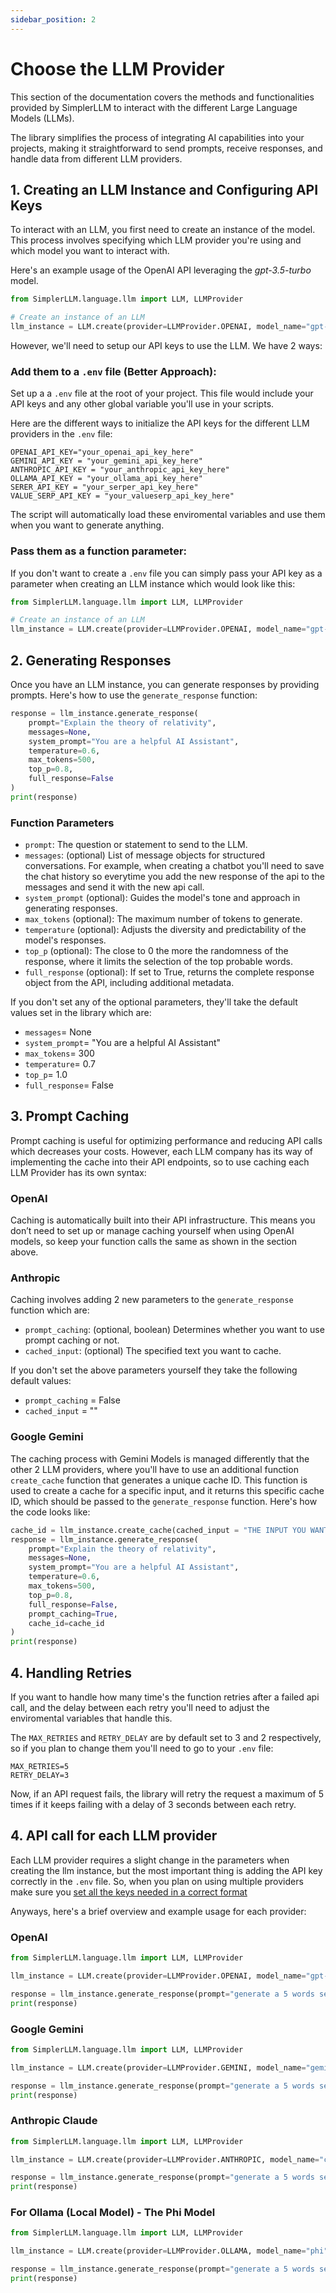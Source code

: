 ```yaml
---
sidebar_position: 2
--- 
```


# Choose the LLM Provider

This section of the documentation covers the methods and functionalities provided by SimplerLLM to interact with the different Large Language Models (LLMs). 

The library simplifies the process of integrating AI capabilities into your projects, making it straightforward to send prompts, receive responses, and handle data from different LLM providers.

## 1. Creating an LLM Instance and Configuring API Keys

To interact with an LLM, you first need to create an instance of the model. This process involves specifying which LLM provider you're using and which model you want to interact with.

Here's an example usage of the OpenAI API leveraging the *gpt-3.5-turbo* model.

```python
from SimplerLLM.language.llm import LLM, LLMProvider

# Create an instance of an LLM
llm_instance = LLM.create(provider=LLMProvider.OPENAI, model_name="gpt-3.5-turbo")
```

However, we'll need to setup our API keys to use the LLM. We have 2 ways:

### Add them to a `.env` file (Better Approach):

Set up a a `.env` file at the root of your project. This file would include your API keys and any other global variable you'll use in your scripts.

Here are the different ways to initialize the API keys for the different LLM providers in the `.env` file:

```
OPENAI_API_KEY="your_openai_api_key_here"
GEMINI_API_KEY = "your_gemini_api_key_here"
ANTHROPIC_API_KEY = "your_anthropic_api_key_here"
OLLAMA_API_KEY = "your_ollama_api_key_here"
SERER_API_KEY = "your_serper_api_key_here"
VALUE_SERP_API_KEY = "your_valueserp_api_key_here"
```

The script will automatically load these enviromental variables and use them when you want to generate anything. 

### Pass them as a function parameter:

If you don't want to create a `.env` file you can simply pass your API key as a parameter when creating an LLM instance which would look like this:

```python
from SimplerLLM.language.llm import LLM, LLMProvider

# Create an instance of an LLM
llm_instance = LLM.create(provider=LLMProvider.OPENAI, model_name="gpt-3.5-turbo", api_key="your_api_key")
```

## 2. Generating Responses

Once you have an LLM instance, you can generate responses by providing prompts. Here's how to use the `generate_response` function:

```python
response = llm_instance.generate_response(
    prompt="Explain the theory of relativity",
    messages=None,
    system_prompt="You are a helpful AI Assistant",
    temperature=0.6,
    max_tokens=500,
    top_p=0.8,
    full_response=False
)
print(response)
```

### Function Parameters
- `prompt`: The question or statement to send to the LLM.
- `messages`: (optional) List of message objects for structured conversations. For example, when creating a chatbot you'll need to save the chat history so everytime you add the new response of the api to the messages and send it with the new api call.
- `system_prompt` (optional): Guides the model's tone and approach in generating responses. 
- `max_tokens` (optional): The maximum number of tokens to generate.
- `temperature` (optional): Adjusts the diversity and predictability of the model's responses.
- `top_p` (optional): The close to 0 the more the randomness of the response, where it limits the selection of the top probable words.
- `full_response` (optional): If set to True, returns the complete response object from the API, including additional metadata.

If you don't set any of the optional parameters, they'll take the default values set in the library which are:
- `messages`= None
- `system_prompt`= "You are a helpful AI Assistant"
- `max_tokens`= 300
- `temperature`= 0.7
- `top_p`= 1.0
- `full_response`= False

## 3. Prompt Caching

Prompt caching is useful for optimizing performance and reducing API calls which decreases your costs. However, each LLM company has its way of implementing the cache into their API endpoints, so to use caching each LLM Provider has its own syntax:

### OpenAI
Caching is automatically built into their API infrastructure. This means you don’t need to set up or manage caching yourself when using OpenAI models, so keep your function calls the same as shown in the section above. 

### Anthropic
Caching involves adding 2 new parameters to the `generate_response` function which are:
- `prompt_caching`: (optional, boolean) Determines whether you want to use prompt caching or not.
- `cached_input`: (optional) The specified text you want to cache.

If you don't set the above parameters yourself they take the following default values:
- `prompt_caching` = False
- `cached_input` = ""

### Google Gemini
The caching process with Gemini Models is managed differently that the other 2 LLM providers, where you'll have to use an additional function `create_cache` function that generates a unique cache ID. This function is used to create a cache for a specific input, and it returns this specific cache ID, which should be passed to the `generate_response` function. Here's how the code looks like:

```python
cache_id = llm_instance.create_cache(cached_input = "THE INPUT YOU WANT TO CACHE")
response = llm_instance.generate_response(
    prompt="Explain the theory of relativity",
    messages=None,
    system_prompt="You are a helpful AI Assistant",
    temperature=0.6,
    max_tokens=500,
    top_p=0.8,
    full_response=False,
    prompt_caching=True,
    cache_id=cache_id 
)
print(response)
```

## 4. Handling Retries

If you want to handle how many time's the function retries after a failed api call, and the delay between each retry you'll need to adjust the enviromental variables that handle this.

The `MAX_RETRIES` and `RETRY_DELAY` are by default set to 3 and 2 respectively, so if you plan to change them you'll need to go to your `.env` file:

```
MAX_RETRIES=5
RETRY_DELAY=3
```

Now, if an API request fails, the library will retry the request a maximum of 5 times if it keeps failing with a delay of 3 seconds between each retry.

## 4. API call for each LLM provider

Each LLM provider requires a slight change in the parameters when creating the llm instance, but the most important thing is adding the API key correctly in the `.env` file. So, when you plan on using multiple providers make sure you [set all the keys needed in a correct format](https://docs.simplerllm.com/#2-set-up-your-environment-env-file) 

Anyways, here's a brief overview and example usage for each provider:

### OpenAI

```python
from SimplerLLM.language.llm import LLM, LLMProvider

llm_instance = LLM.create(provider=LLMProvider.OPENAI, model_name="gpt-3.5-turbo")

response = llm_instance.generate_response(prompt="generate a 5 words sentence")
print(response)
```

### Google Gemini

```python
from SimplerLLM.language.llm import LLM, LLMProvider

llm_instance = LLM.create(provider=LLMProvider.GEMINI, model_name="gemini-1.5-flash")

response = llm_instance.generate_response(prompt="generate a 5 words sentence")
print(response)
```

### Anthropic Claude

```python
from SimplerLLM.language.llm import LLM, LLMProvider

llm_instance = LLM.create(provider=LLMProvider.ANTHROPIC, model_name="claude-3-5-sonnet-20240620")

response = llm_instance.generate_response(prompt="generate a 5 words sentence")
print(response)
```

### For Ollama (Local Model) - The Phi Model

```python
from SimplerLLM.language.llm import LLM, LLMProvider

llm_instance = LLM.create(provider=LLMProvider.OLLAMA, model_name="phi")

response = llm_instance.generate_response(prompt="generate a 5 words sentence")
print(response)
```
